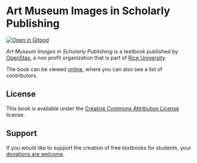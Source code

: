 # Art Museum Images in Scholarly Publishing

[![Open in Gitpod](https://gitpod.io/button/open-in-gitpod.svg)](https://gitpod.io/from-referrer/)

_Art Museum Images in Scholarly Publishing_ is a textbook published by [OpenStax](https://openstax.org/), a non profit organization that is part of [Rice University](https://www.rice.edu/).

The book can be viewed [online](https://github.com/cnx-user-books/cnxbook-art-museum-images-in-scholarly-publishing/releases/latest), where you can also see a list of contributors.

## License
This book is available under the [Creative Commons Attribution License](./LICENSE) license.

## Support
If you would like to support the creation of free textbooks for students, your [donations are welcome](https://riceconnect.rice.edu/donation/support-openstax-banner).
